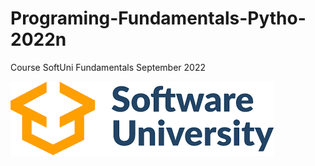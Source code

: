 # Programing-Fundamentals-Pytho-2022n
Course SoftUni Fundamentals September 2022


 <img src="soft.png" alt="SoftUny" height="119" width="422">
 <a href="https://https://judge.softuni.org/Contests/#!/List/ByCategory/191/Python-Fundamentals</a>
 
